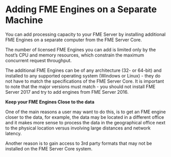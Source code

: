 # Adding FME Engines on a Separate Machine #

You can add processing capacity to your FME Server by installing additional FME Engines on a separate computer from the FME Server Core.

The number of licensed FME Engines you can add is limited only by the host’s CPU and memory resources, which constrain the maximum concurrent request throughput.

The additional FME Engines can be of any architecture (32- or 64-bit) and installed to any supported operating system (Windows or Linux) - they do not have to match the specifications of the FME Server Core. It is important to note that the major versions must match - you should not install FME Server 2017 and try to add engines from FME Server 2016.

**Keep your FME Engines Close to the data**

One of the main reasons a user may want to do this, is to get an FME engine closer to the data, for example, the data may be located in a different office and it makes more sense to process the data in the geographical office next to the physical location versus involving large distances and network latency.  

Another reason is to gain access to 3rd party formats that may not be installed on the FME Server Core system. 
